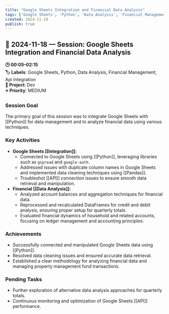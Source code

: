 ```yaml
---
title: "Google Sheets Integration and Financial Data Analysis"
tags: ['Google Sheets', 'Python', 'Data Analysis', 'Financial Management', 'Api Integration']
created: 2024-11-18
publish: true
---
```


## 📅 2024-11-18 — Session: Google Sheets Integration and Financial Data Analysis

**🕒 00:05–02:15**  
**🏷️ Labels**: Google Sheets, Python, Data Analysis, Financial Management, Api Integration  
**📂 Project**: Dev  
**⭐ Priority**: MEDIUM  


### Session Goal
The primary goal of this session was to integrate Google Sheets with [[Python]] for data management and to analyze financial data using various techniques.

### Key Activities
- **Google Sheets [[Integration]]:**
  - Connected to Google Sheets using [[Python]], leveraging libraries such as `gspread` and `google-auth`.
  - Addressed issues with duplicate column names in Google Sheets and implemented data cleaning techniques using [[Pandas]].
  - Troubleshot [[API]] connection issues to ensure smooth data retrieval and manipulation.
- **Financial [[Data Analysis]]:**
  - Analyzed account balances and aggregation techniques for financial data.
  - Reprocessed and recalculated DataFrames for credit and debit analysis, ensuring proper setup for quarterly totals.
  - Evaluated financial dynamics of household and related accounts, focusing on ledger management and accounting principles.

### Achievements
- Successfully connected and manipulated Google Sheets data using [[Python]].
- Resolved data cleaning issues and ensured accurate data retrieval.
- Established a clear methodology for analyzing financial data and managing property management fund transactions.

### Pending Tasks
- Further exploration of alternative data analysis approaches for quarterly totals.
- Continuous monitoring and optimization of Google Sheets [[API]] performance.
